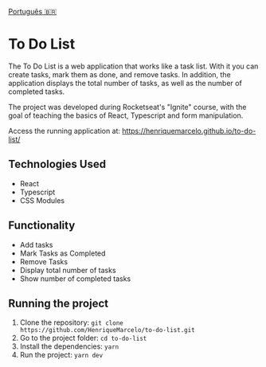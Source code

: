 [Português 🇧🇷](README.pt.md)


# To Do List

The To Do List is a web application that works like a task list. With it you can create tasks, mark them as done, and remove tasks. In addition, the application displays the total number of tasks, as well as the number of completed tasks.

The project was developed during Rocketseat's "Ignite" course, with the goal of teaching the basics of React, Typescript and form manipulation.

Access the running application at: https://henriquemarcelo.github.io/to-do-list/

## Technologies Used

- React
- Typescript
- CSS Modules

## Functionality

- Add tasks
- Mark Tasks as Completed
- Remove Tasks
- Display total number of tasks
- Show number of completed tasks

## Running the project

1. Clone the repository:
```git clone https://github.com/HenriqueMarcelo/to-do-list.git```
2. Go to the project folder:
```cd to-do-list```
3. Install the dependencies:
```yarn```
4. Run the project:
```yarn dev```
